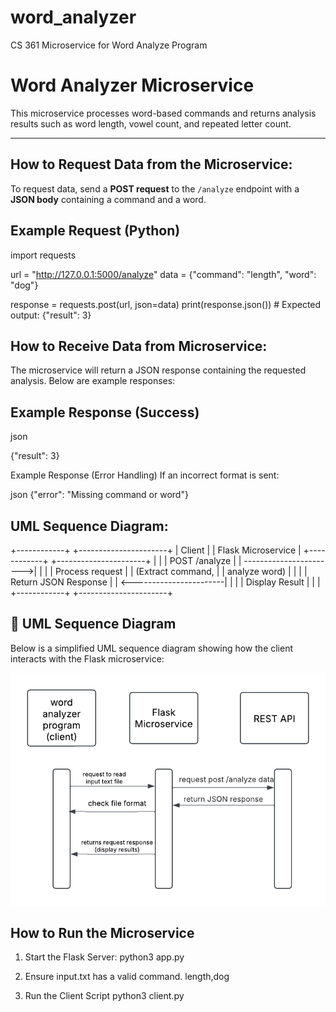 # word_analyzer
CS 361 Microservice for Word Analyze Program

# Word Analyzer Microservice

This microservice processes word-based commands and returns analysis results such as word length, vowel count, and repeated letter count.

---

##  How to Request Data from the Microservice:

To request data, send a **POST request** to the `/analyze` endpoint with a **JSON body** containing a command and a word.

## Example Request (Python)

import requests

url = "http://127.0.0.1:5000/analyze"
data = {"command": "length", "word": "dog"}

response = requests.post(url, json=data)
print(response.json())  # Expected output: {"result": 3} 

## How to Receive Data from Microservice:

The microservice will return a JSON response containing the requested analysis. Below are example responses:

## Example Response (Success)
json

{"result": 3}

Example Response (Error Handling)
If an incorrect format is sent:

json
{"error": "Missing command or word"}

## UML Sequence Diagram:

+------------+        +----------------------+
|  Client    |        | Flask Microservice   |
+------------+        +----------------------+
       |                         |
       |   POST /analyze         |
       | ----------------------->|
       |                         |
       |   Process request       |
       |   (Extract command,      |
       |    analyze word)         |
       |                         |
       |   Return JSON Response   |
       | <-----------------------|
       |                         |
       |   Display Result         |
       |                         |
+------------+        +----------------------+

## 📜 UML Sequence Diagram

Below is a simplified UML sequence diagram showing how the client interacts with the Flask microservice:

![UML Sequence Diagram](docs/UML_Diagram_Word_Analzyer.png)


## How to Run the Microservice
1. Start the Flask Server:
   python3 app.py

2. Ensure input.txt has a valid command.
   length,dog

3. Run the Client Script
    python3 client.py



